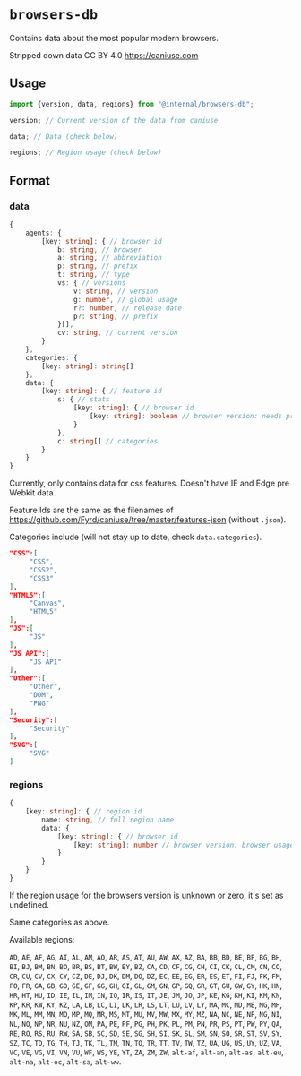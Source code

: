 # `browsers-db`

Contains data about the most popular modern browsers.

Stripped down data CC BY 4.0 https://caniuse.com

## Usage

```ts
import {version, data, regions} from "@internal/browsers-db";

version; // Current version of the data from caniuse

data; // Data (check below)

regions; // Region usage (check below)
```

## Format
### data
```ts
{
	agents: {
		[key: string]: { // browser id
			b: string, // browser
			a: string, // abbreviation
			p: string, // prefix
			t: string, // type
			vs: { // versions
				v: string, // version
				g: number, // global usage
				r?: number, // release date
				p?: string, // prefix
			}[],
			cv: string, // current version
		}
	},
	categories: {
		[key: string]: string[]
	},
	data: {
		[key: string]: { // feature id
			s: { // stats
				[key: string]: { // browser id
					[key: string]: boolean // browser version: needs prefix
				}
			},
			c: string[] // categories
		}
	}
}
```

Currently, only contains data for css features.
Doesn't have IE and Edge pre Webkit data.

Feature Ids are the same as the filenames of https://github.com/Fyrd/caniuse/tree/master/features-json (without `.json`).

Categories include (will not stay up to date, check `data.categories`).
```json
"CSS":[
	 "CSS",
	 "CSS2",
	 "CSS3"
],
"HTML5":[
	 "Canvas",
	 "HTML5"
],
"JS":[
	 "JS"
],
"JS API":[
	 "JS API"
],
"Other":[
	 "Other",
	 "DOM",
	 "PNG"
],
"Security":[
	 "Security"
],
"SVG":[
	 "SVG"
]
```

### regions
```ts
{
	[key: string]: { // region id
		name: string, // full region name
		data: {
			[key: string]: { // browser id
				[key: string]: number // browser version: browser usage
			}
		}
	}
}
```

If the region usage for the browsers version is unknown or zero, it's set as undefined.

Same categories as above.

Available regions:

`AD`, `AE`, `AF`, `AG`, `AI`, `AL`, `AM`, `AO`, `AR`, `AS`, `AT`, `AU`, `AW`, `AX`, `AZ`, `BA`, `BB`, `BD`, `BE`, `BF`,
`BG`, `BH`, `BI`, `BJ`, `BM`, `BN`, `BO`, `BR`, `BS`, `BT`, `BW`, `BY`, `BZ`, `CA`, `CD`, `CF`, `CG`, `CH`, `CI`, `CK`,
`CL`, `CM`, `CN`, `CO`, `CR`, `CU`, `CV`, `CX`, `CY`, `CZ`, `DE`, `DJ`, `DK`, `DM`, `DO`, `DZ`, `EC`, `EE`, `EG`, `ER`,
`ES`, `ET`, `FI`, `FJ`, `FK`, `FM`, `FO`, `FR`, `GA`, `GB`, `GD`, `GE`, `GF`, `GG`, `GH`, `GI`, `GL`, `GM`, `GN`, `GP`,
`GQ`, `GR`, `GT`, `GU`, `GW`, `GY`, `HK`, `HN`, `HR`, `HT`, `HU`, `ID`, `IE`, `IL`, `IM`, `IN`, `IQ`, `IR`, `IS`, `IT`,
`JE`, `JM`, `JO`, `JP`, `KE`, `KG`, `KH`, `KI`, `KM`, `KN`, `KP`, `KR`, `KW`, `KY`, `KZ`, `LA`, `LB`, `LC`, `LI`, `LK`,
`LR`, `LS`, `LT`, `LU`, `LV`, `LY`, `MA`, `MC`, `MD`, `ME`, `MG`, `MH`, `MK`, `ML`, `MM`, `MN`, `MO`, `MP`, `MQ`, `MR`,
`MS`, `MT`, `MU`, `MV`, `MW`, `MX`, `MY`, `MZ`, `NA`, `NC`, `NE`, `NF`, `NG`, `NI`, `NL`, `NO`, `NP`, `NR`, `NU`, `NZ`,
`OM`, `PA`, `PE`, `PF`, `PG`, `PH`, `PK`, `PL`, `PM`, `PN`, `PR`, `PS`, `PT`, `PW`, `PY`, `QA`, `RE`, `RO`, `RS`, `RU`,
`RW`, `SA`, `SB`, `SC`, `SD`, `SE`, `SG`, `SH`, `SI`, `SK`, `SL`, `SM`, `SN`, `SO`, `SR`, `ST`, `SV`, `SY`, `SZ`, `TC`,
`TD`, `TG`, `TH`, `TJ`, `TK`, `TL`, `TM`, `TN`, `TO`, `TR`, `TT`, `TV`, `TW`, `TZ`, `UA`, `UG`, `US`, `UY`, `UZ`, `VA`,
`VC`, `VE`, `VG`, `VI`, `VN`, `VU`, `WF`, `WS`, `YE`, `YT`, `ZA`, `ZM`, `ZW`, `alt-af`, `alt-an`, `alt-as`, `alt-eu`,
`alt-na`, `alt-oc`, `alt-sa`, `alt-ww`.
